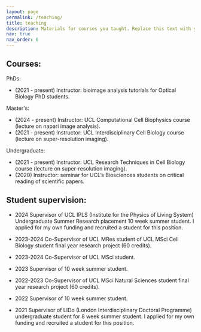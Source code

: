 ```yaml
---
layout: page
permalink: /teaching/
title: teaching
description: Materials for courses you taught. Replace this text with your description.
nav: true
nav_order: 6
---
```


## Courses:

PhDs:
+ (2021 - present) Instructor: bioimage analysis tutorials for Optical Biology PhD students.


Master's:
+ (2024 - present) Instructor: UCL Computational Cell Biophysics course (lecture on napari image analysis).
+ (2021 - present) Instructor: UCL Interdisciplinary Cell Biology course (lecture on super-resolution imaging).

Undergraduate:
+ (2021 - present) Instructor: UCL Research Techniques in Cell Biology course (lecture on super-resolution
imaging).
+ (2020) Instructor: seminar for UCL’s Biosciences students on critical reading of scientific papers.

## Student supervision: 

+ 2024 Supervisor of UCL IPLS (Institute for the Physics of Living System) Undergraduate Summer Research placement 10 week summer student. I applied
for my own funding and recruited a student for this position.

+ 2023-2024 Co-Supervisor of UCL MRes student of UCL MSci Cell Biology student final year research
project (60 credits).

+ 2023-2024 Co-Supervisor of UCL MSci student.

+ 2023 Supervisor of 10 week summer student.

+ 2022-2023 Co-Supervisor of UCL MSci Natural Sciences student final year research project (60 credits).

+ 2022 Supervisor of 10 week summer student.

+ 2021 Supervisor of LIDo (London Interdisciplinary Doctoral Programme) undergraduate student for 8 week summer student. I applied for my own funding
and recruited a student for this position. 